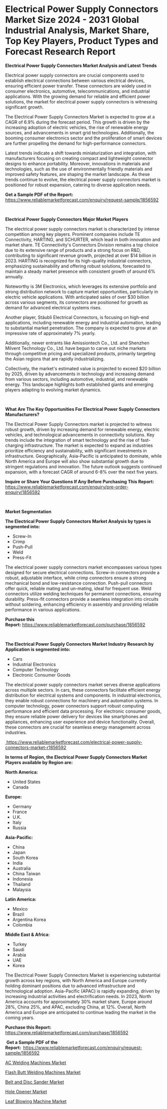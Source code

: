 <p><h1>Electrical Power Supply Connectors Market Size 2024 - 2031 Global Industrial Analysis, Market Share, Top Key Players, Product Types and Forecast Research Report</h1></p><p><strong>Electrical Power Supply Connectors Market Analysis and Latest Trends</strong></p>
<p><p>Electrical power supply connectors are crucial components used to establish electrical connections between various electrical devices, ensuring efficient power transfer. These connectors are widely used in consumer electronics, automotive, telecommunications, and industrial applications. With the growing demand for reliable and efficient power solutions, the market for electrical power supply connectors is witnessing significant growth.</p><p>The Electrical Power Supply Connectors Market is expected to grow at a CAGR of 6.9% during the forecast period. This growth is driven by the increasing adoption of electric vehicles, the rise of renewable energy sources, and advancements in smart grid technologies. Additionally, the booming consumer electronics sector and the proliferation of smart devices are further propelling the demand for high-performance connectors.</p><p>Latest trends indicate a shift towards miniaturization and integration, with manufacturers focusing on creating compact and lightweight connector designs to enhance portability. Moreover, innovations in materials and technologies, such as the use of environmentally friendly materials and improved safety features, are shaping the market landscape. As these trends continue to evolve, the electrical power supply connectors market is positioned for robust expansion, catering to diverse application needs.</p></p>
<p><strong>Get a Sample PDF of the Report:&nbsp;</strong> <a href="https://www.reliablemarketforecast.com/enquiry/request-sample/1856592?utm_campaign=1569&utm_medium=2&utm_source=Github&utm_content=ia&utm_term=20102024&utm_id=electrical-power-supply-connectors">https://www.reliablemarketforecast.com/enquiry/request-sample/1856592</a></p>
<p>&nbsp;</p>
<p><strong>Electrical Power Supply Connectors Major Market Players</strong></p>
<p><p>The electrical power supply connectors market is characterized by intense competition among key players. Prominent companies include TE Connectivity, HARTING, and SCHURTER, which lead in both innovation and market share. TE Connectivity's Connectors Division remains a top choice due to its extensive range of products and a strong focus on R&D, contributing to significant revenue growth, projected at over $14 billion in 2023. HARTING is recognized for its high-quality industrial connectors, emphasizing sustainability and offering robust solutions, forecasted to maintain a steady market presence with consistent growth of around 6% annually.</p><p>Noteworthy is 3M Electronics, which leverages its extensive portfolio and strong distribution network to capture market opportunities, particularly in electric vehicle applications. With anticipated sales of over $30 billion across various segments, its connectors are positioned for growth as demand for advanced electrical systems rises.</p><p>Another player, Stäubli Electrical Connectors, is focusing on high-end applications, including renewable energy and industrial automation, leading to substantial market penetration. The company is expected to grow at an impressive rate of approximately 7% yearly.</p><p>Additionally, newer entrants like Amissiontech Co., Ltd. and Shenzhen Milvent Technology Co., Ltd. have begun to carve out niche markets through competitive pricing and specialized products, primarily targeting the Asian regions that are rapidly industrializing.</p><p>Collectively, the market's estimated value is projected to exceed $20 billion by 2025, driven by advancements in technology and increasing demand from various sectors, including automotive, industrial, and renewable energy. This landscape highlights both established giants and emerging players adapting to evolving market dynamics.</p></p>
<p>&nbsp;</p>
<p><strong>What Are The Key Opportunities For Electrical Power Supply Connectors Manufacturers?</strong></p>
<p><p>The Electrical Power Supply Connectors market is projected to witness robust growth, driven by increasing demand for renewable energy, electric vehicles, and technological advancements in connectivity solutions. Key trends include the integration of smart technology and the rise of fast-charging infrastructure. The market is expected to expand as industries prioritize efficiency and sustainability, with significant investments in infrastructure. Geographically, Asia-Pacific is anticipated to dominate, while North America and Europe will also show substantial growth due to stringent regulations and innovation. The future outlook suggests continued expansion, with a forecast CAGR of around 6-8% over the next five years.</p></p>
<p><strong>Inquire or Share Your Questions If Any Before Purchasing This Report:</strong> <a href="https://www.reliablemarketforecast.com/enquiry/pre-order-enquiry/1856592?utm_campaign=1569&utm_medium=2&utm_source=Github&utm_content=ia&utm_term=20102024&utm_id=electrical-power-supply-connectors">https://www.reliablemarketforecast.com/enquiry/pre-order-enquiry/1856592</a></p>
<p>&nbsp;</p>
<p><strong>Market Segmentation</strong></p>
<p><strong>The Electrical Power Supply Connectors Market Analysis by types is segmented into:</strong></p>
<p><ul><li>Screw-In</li><li>Crimp</li><li>Push-Pull</li><li>Weld</li><li>Press-Fit</li></ul></p>
<p><p>The electrical power supply connectors market encompasses various types designed for secure electrical connections. Screw-in connectors provide a robust, adjustable interface, while crimp connectors ensure a strong mechanical bond and low-resistance connection. Push-pull connectors offer quick, reliable mating and un-mating, ideal for frequent use. Weld connectors utilize welding techniques for permanent connections, ensuring durability. Press-fit connectors provide a seamless integration into circuits without soldering, enhancing efficiency in assembly and providing reliable performance in various applications.</p></p>
<p><strong>Purchase this Report:&nbsp;</strong><a href="https://www.reliablemarketforecast.com/purchase/1856592?utm_campaign=1569&utm_medium=2&utm_source=Github&utm_content=ia&utm_term=20102024&utm_id=electrical-power-supply-connectors">https://www.reliablemarketforecast.com/purchase/1856592</a></p>
<p>&nbsp;</p>
<p><strong>The Electrical Power Supply Connectors Market Industry Research by Application is segmented into:</strong></p>
<p><ul><li>Cars</li><li>Industrial Electronics</li><li>Computer Technology</li><li>Electronic Consumer Goods</li></ul></p>
<p><p>The electrical power supply connectors market serves diverse applications across multiple sectors. In cars, these connectors facilitate efficient energy distribution for electrical systems and components. In industrial electronics, they enable robust connections for machinery and automation systems. In computer technology, power connectors support robust computing performance and efficient data processing. For electronic consumer goods, they ensure reliable power delivery for devices like smartphones and appliances, enhancing user experience and device functionality. Overall, these connectors are crucial for seamless energy management across industries.</p></p>
<p><a href="https://www.reliablemarketforecast.com/electrical-power-supply-connectors-market-r1856592?utm_campaign=1569&utm_medium=2&utm_source=Github&utm_content=ia&utm_term=20102024&utm_id=electrical-power-supply-connectors">&nbsp;https://www.reliablemarketforecast.com/electrical-power-supply-connectors-market-r1856592</a></p>
<p><strong>In terms of Region, the Electrical Power Supply Connectors Market Players available by Region are:</strong></p>
<p>
    <p> <strong> North America: </strong>
        <ul>
            <li>United States</li>
            <li>Canada</li>
        </ul>
        </p> 
    <p> <strong> Europe: </strong>
        <ul>
            <li>Germany</li>
            <li>France</li>
            <li>U.K.</li>
            <li>Italy</li>
            <li>Russia</li>
        </ul>
        </p> 
    <p> <strong> Asia-Pacific: </strong>
        <ul>
            <li>China</li>
            <li>Japan</li>
            <li>South Korea</li>
            <li>India</li>
            <li>Australia</li>
            <li>China Taiwan</li>
            <li>Indonesia</li>
            <li>Thailand</li>
            <li>Malaysia</li>
        </ul>
        </p> 
    <p> <strong> Latin America: </strong>
        <ul>
            <li>Mexico</li>
            <li>Brazil</li>
            <li>Argentina Korea</li>
            <li>Colombia</li>
        </ul>
        </p> 
    <p> <strong> Middle East & Africa: </strong>
        <ul>
            <li>Turkey</li>
            <li>Saudi</li>
            <li>Arabia</li>
            <li>UAE</li>
            <li>Korea</li>
        </ul>
    </p>
    </p>
<p><p>The Electrical Power Supply Connectors Market is experiencing substantial growth across key regions, with North America and Europe currently holding dominant positions due to advanced infrastructure and technological adoption. Asia-Pacific (APAC) is rapidly expanding, driven by increasing industrial activities and electrification needs. In 2023, North America accounts for approximately 30% market share, Europe around 28%, China 25%, and APAC, excluding China, at 12%. Overall, North America and Europe are anticipated to continue leading the market in the coming years.</p></p>
<p><strong>Purchase this Report: </strong><a href="https://www.reliablemarketforecast.com/purchase/1856592?utm_campaign=1569&utm_medium=2&utm_source=Github&utm_content=ia&utm_term=20102024&utm_id=electrical-power-supply-connectors">https://www.reliablemarketforecast.com/purchase/1856592</a></p>
<p>&nbsp;<strong>Get a Sample PDF of the Report:&nbsp;&nbsp;</strong><a href="https://www.reliablemarketforecast.com/enquiry/request-sample/1856592?utm_campaign=1569&utm_medium=2&utm_source=Github&utm_content=ia&utm_term=20102024&utm_id=electrical-power-supply-connectors">https://www.reliablemarketforecast.com/enquiry/request-sample/1856592</a></p>
<p><strong></strong></p>
<p><p><a href="https://www.linkedin.com/pulse/ac-welding-machines-market-segmentation-geographical-5gzrc?utm_campaign=1569&utm_medium=2&utm_source=Github&utm_content=ia&utm_term=20102024&utm_id=electrical-power-supply-connectors">AC Welding Machines Market</a></p><p><a href="https://www.linkedin.com/pulse/global-flash-butt-welding-machines-nexus-sector-confluences-3llse?utm_campaign=1569&utm_medium=2&utm_source=Github&utm_content=ia&utm_term=20102024&utm_id=electrical-power-supply-connectors">Flash Butt Welding Machines Market</a></p><p><a href="https://www.linkedin.com/pulse/booming-belt-disc-sander-market-sector-analysis-growth-projections-cbnac?utm_campaign=1569&utm_medium=2&utm_source=Github&utm_content=ia&utm_term=20102024&utm_id=electrical-power-supply-connectors">Belt and Disc Sander Market</a></p><p><a href="https://www.linkedin.com/pulse/hole-opener-market-size-share-trends-analysis-report-3ybtc?utm_campaign=1569&utm_medium=2&utm_source=Github&utm_content=ia&utm_term=20102024&utm_id=electrical-power-supply-connectors">Hole Opener Market</a></p><p><a href="https://www.linkedin.com/pulse/leaf-blowing-machine-market-dynamics-application-types-emerging-nwgyc?utm_campaign=1569&utm_medium=2&utm_source=Github&utm_content=ia&utm_term=20102024&utm_id=electrical-power-supply-connectors">Leaf Blowing Machine Market</a></p></p>